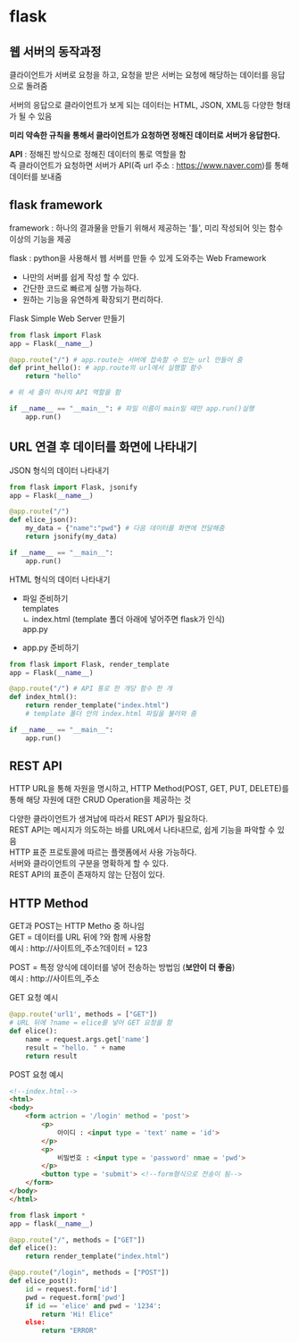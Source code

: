 # flask  

## 웹 서버의 동작과정  
클라이언트가 서버로 요청을 하고, 요청을 받은 서버는 요청에 해당하는 데이터를 응답으로 돌려줌  

서버의 응답으로 클라이언트가 보게 되는 데이터는 HTML, JSON, XML등 다양한 형태가 될 수 있음  

**미리 약속한 규칙을 통해서 클라이언트가 요청하면 정해진 데이터로 서버가 응답한다.**  

**API** : 정해진 방식으로 정해진 데이터의 통로 역할을 함  
즉 클라이언트가 요청하면 서버가 API(즉 url 주소 : https://www.naver.com)를 통해 데이터를 보내줌  

## flask framework  
framework : 하나의 결과물을 만들기 위해서 제공하는 '틀', 미리 작성되어 잇는 함수 이상의 기능을 제공  

flask : python을 사용해서 웹 서버를 만들 수 있게 도와주는 Web Framework  

- 나만의 서버를 쉽게 작성 할 수 있다.  
- 간단한 코드로 빠르게 실행 가능하다.  
- 원하는 기능을 유연하게 확장되기 편리하다.  

Flask Simple Web Server 만들기  
```python
from flask import Flask 
app = Flask(__name__) 

@app.route("/") # app.route는 서버에 접속할 수 있는 url 만들어 줌  
def print_hello(): # app.route의 url에서 실행할 함수  
    return "hello" 

# 위 세 줄이 하나의 API 역할을 함  

if __name__ == "__main__": # 파일 이름이 main일 때만 app.run()실행  
    app.run()
```  

## URL 연결 후 데이터를 화면에 나타내기  
JSON 형식의 데이터 나타내기  

```python
from flask import Flask, jsonify  
app = Flask(__name__)

@app.route("/")
def elice_json():
    my_data = {"name":"pwd"} # 다음 데이터를 화면에 전달해줌  
    return jsonify(my_data)

if __name__ == "__main__":
    app.run()
```  

HTML 형식의 데이터 나타내기  
- 파일 준비하기  
templates   
ㄴ index.html (template 폴더 아래에 넣어주면 flask가 인식)  
app.py  

- app.py 준비하기  
```python
from flask import Flask, render_template  
app = Flask(__name__)  

@app.route("/") # API 통로 한 개당 함수 한 개  
def index_html():
    return render_template("index.html") 
    # template 폴더 안의 index.html 파일을 불러와 줌  

if __name__ == "__main__":
    app.run()
```  

## REST API  
HTTP URL을 통해 자원을 명시하고, HTTP Method(POST, GET, PUT, DELETE)를 통해 해당 자원에 대한 CRUD Operation을 제공하는 것  

다양한 클라이언트가 생겨남에 따라서 REST API가 필요하다.  
REST API는 메시지가 의도하는 바를 URL에서 나타내므로, 쉽게 기능을 파악할 수 있음  
HTTP 표준 프로토콜에 따르는 플랫폼에서 사용 가능하다.  
서버와 클라이언트의 구분을 명확하게 할 수 있다.  
REST API의 표준이 존재하지 않는 단점이 있다.  

## HTTP Method  
GET과 POST는 HTTP Metho 중 하나임  
GET = 데이터를 URL 뒤에 ?와 함께 사용함  
예시 : http://사이트의_주소?데이터 = 123  

POST = 특정 양식에 데이터를 넣어 전송하는 방법임 (**보안이 더 좋음**)  
예시 : http://사이트의_주소  

GET 요청 예시  
```python
@app.route('url1', methods = ["GET"])
# URL 뒤에 ?name = elice를 넣어 GET 요청을 함  
def elice():
    name = request.args.get['name']
    result = "hello. " + name
    return result
```  

POST 요청 예시  
```html
<!--index.html-->
<html>
<body>
    <form actrion = '/login' method = 'post'>
        <p>
            아이디 : <input type = 'text' name = 'id'>
        </p>
        <p>
            비밀번호 : <input type = 'password' nmae = 'pwd'>
        </p>
        <button type = 'submit'> <!--form형식으로 전송이 됨-->
    </form>
</body>
</html>  
```  

```python
from flask import *
app = flask(__name__)

@app.route("/", methods = ["GET"])
def elice():
    return render_template("index.html")

@app.route("/login", methods = ["POST"])
def elice_post():
    id = request.form['id']
    pwd = request.form['pwd']
    if id == 'elice' and pwd = '1234':
        return 'Hi! Elice"
    else:
        return "ERROR"
```
